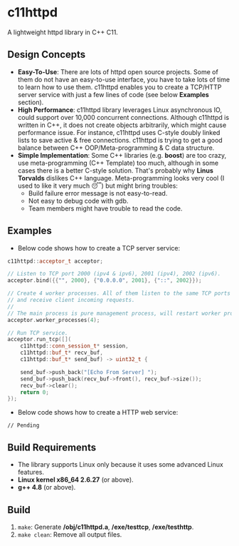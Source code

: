# c11httpd

A lightweight httpd library in C++ C11.

## Design Concepts

- **Easy-To-Use**: There are lots of httpd open source projects. Some of them
  do not have an easy-to-use interface, you have to take lots of time to learn
  how to use them. c11httpd enables you to create a TCP/HTTP server service
  with just a few lines of code (see below **Examples** section).
- **High Performance**: c11httpd library leverages Linux asynchronous IO,
  could support over 10,000 concurrent connections. Although c11httpd is
  written in C++, it does not create objects arbitrarily, which might
  cause performance issue. For instance, c11httpd uses C-style
  doubly linked lists to save active & free connections. c11httpd is trying to
  get a good balance between C++ OOP/Meta-programming & C data structure.
- **Simple Implementation**: Some C++ libraries (e.g. **boost**) are too crazy,
  use meta-programming (C++ Template) too much, although in some cases
  there is a better C-style solution. That's probably why **Linus Torvalds**
  dislikes C++ language. Meta-programming looks very cool
  (I used to like it very much :sleeping:) but might bring troubles:
   - Build failure error message is not easy-to-read.
   - Not easy to debug code with gdb.
   - Team members might have trouble to read the code.

## Examples

- Below code shows how to create a TCP server service:

```C++
c11httpd::acceptor_t acceptor;

// Listen to TCP port 2000 (ipv4 & ipv6), 2001 (ipv4), 2002 (ipv6).
acceptor.bind({{"", 2000}, {"0.0.0.0", 2001}, {"::", 2002}});

// Create 4 worker processes. All of them listen to the same TCP ports
// and receive client incoming requests.
//
// The main process is pure management process, will restart worker processes if they died.
acceptor.worker_processes(4);

// Run TCP service.
acceptor.run_tcp([](
	c11httpd::conn_session_t* session,
	c11httpd::buf_t* recv_buf,
	c11httpd::buf_t* send_buf) -> uint32_t {

	send_buf->push_back("[Echo From Server] ");
	send_buf->push_back(recv_buf->front(), recv_buf->size());
	recv_buf->clear();
	return 0;
});
```

- Below code shows how to create a HTTP web service:

```
// Pending
```

## Build Requirements

- The library supports Linux only because it uses some advanced Linux features.
- **Linux kernel x86_64 2.6.27** (or above).
- **g++ 4.8** (or above).

## Build

1. `make`: Generate **/obj/c11httpd.a**, **/exe/testtcp**, **/exe/testhttp**.
2. `make clean`: Remove all output files.

